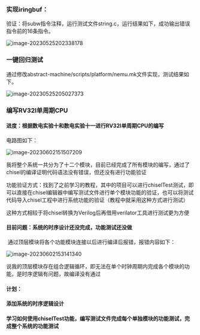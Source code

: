 ### 实现iringbuf：

验证：将subw指令注释，运行测试文件string.c，运行结果如下，成功输出错误指令前的16条指令。

![image-20230525202338178](C:\Users\张云鑫\AppData\Roaming\Typora\typora-user-images\image-20230525202338178.png)

### 一键回归测试

通过修改abstract-machine/scripts/platform/nemu.mk文件实现，测试结果如下。

<img src="C:\Users\张云鑫\AppData\Roaming\Typora\typora-user-images\image-20230525205027373.png" alt="image-20230525205027373"  />



### 编写RV32I单周期CPU

#### 进度：根据数电实验十和数电实验十一进行RV32I单周期CPU的编写

电路图如下：

![image-20230602151507209](C:\Users\张云鑫\AppData\Roaming\Typora\typora-user-images\image-20230602151507209.png)

​		我将整个系统一共分为了十二个模块，目前已经完成了所有模块的编写，通过了chisel的编译证明代码语法没有错误，但还没有进行功能验证

​		功能验证方式：找到了之前学习的教程，其中的项目可以进行chiselTest测试，即可以直接在chisel编辑器中编写测试文件进行单个模块功能的验证，也可以将测试代码导入chisel工程中进行系统功能的验证（教程中就采用这种方式进行测试）

​		这种方式相较于将chisel转换为Verilog后再借用verilator工具进行测试更为方便

#### 目前问题：系统的时序设计还没完成，功能测试还没做

​		通过顶层模块将各个功能模块连接以后进行编译后报错，报错内容如下：

![image-20230602153141340](C:\Users\张云鑫\AppData\Roaming\Typora\typora-user-images\image-20230602153141340.png)

​		说我的顶层模块存在组合逻辑循环，即无法在单个时钟周期内完成各个模块的功能，是时序逻辑有问题，故编译没有通过

#### 计划：

#### 添加系统的时序逻辑设计

#### 学习如何使用chiselTest功能，编写测试文件完成每个单独模块的功能测试，完成整个系统的功能测试




